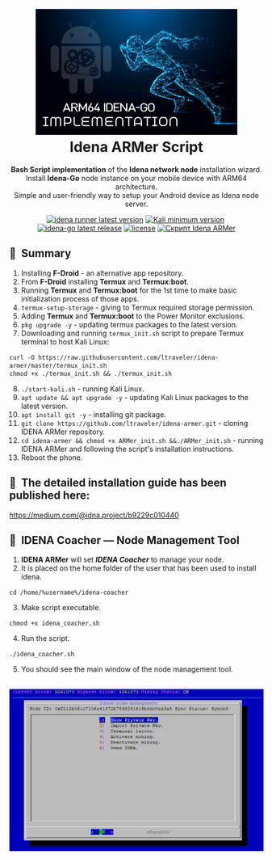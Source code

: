 <h1 align="center">
  <img alt="IDENA ARMer Bash Script - fast idena-go network node deployment for Android" src="https://raw.githubusercontent.com/ltraveler/ltraveler/main/images/IDENA_ARMer_400.png" width="400px"/><br/>
  Idena ARMer Script
</h1>
<p align="center"><b>Bash Script implementation</b> of the <b>Idena network node</b> installation wizard.<br>Install <b>Idena-Go</b> node instance on your mobile device with ARM64 architecture.<br>Simple and user-friendly way to setup your Android device as Idena node server.</p>

<p align="center"><a href="https://github.com/ltraveler/idena-runner/releases/latest" target="_blank"><img src="https://img.shields.io/badge/version-v0.1.0-blue?style=for-the-badge&logo=none" alt="idena runner latest version" /></a>&nbsp;<a href="https://wiki.ubuntu.com/FocalFossa/ReleaseNotes" target="_blank"><img src="https://img.shields.io/badge/Kali-20.04(LTS)+-00ADD8?style=for-the-badge&logo=none" alt="Kali minimum version" /></a>&nbsp;<a href="https://github.com/ltraveler/idena-runner/blob/main/CHANGELOG.md" target="_blank"><img src="https://img.shields.io/badge/Build-Stable-success?style=for-the-badge&logo=none" alt="idena-go latest release" /></a>&nbsp;<a href="https://www.gnu.org/licenses/quick-guide-gplv3.html" target="_blank"><img src="https://img.shields.io/badge/license-GPL3.0-red?style=for-the-badge&logo=none" alt="license" /></a>&nbsp;<a href="https://github.com/ltraveler/idena-armer/blob/master/README.ru-RU.md" target="_blank"><img src="https://img.shields.io/badge/readme-РУССКИЙ-orange?style=for-the-badge&logo=none" alt="Скрипт Idena ARMer" /></a></p>

## 🚀&nbsp; Summary
1. Installing **F-Droid** - an alternative app repository.
2. From **F-Droid** installing **Termux** and **Termux:boot**.
3. Running **Termux** and **Termux:boot** for the 1st time to make basic initialization process of those apps.
4. `termux-setup-storage` - giving to Termux required storage permission.
5. Adding **Termux** and **Termux:boot** to the Power Monitor exclusions.
6. `pkg upgrade -y` - updating termux packages to the latest version.
7. Downloading and running `termux_init.sh` script to prepare Termux terminal to host Kali Linux:
```
curl -O https://raw.githubusercontent.com/ltraveler/idena-armer/master/termux_init.sh
chmod +x ./termux_init.sh && ./termux_init.sh
```
8. `./start-kali.sh` - running Kali Linux.
9. `apt update && apt upgrade -y` - updating Kali Linux packages to the latest version.
10. `apt install git -y` - installing git package.
11. `git clone https://github.com/ltraveler/idena-armer.git` - cloning IDENA ARMer repository.
12. `cd idena-armer && chmod +x ARMer_init.sh &&./ARMer_init.sh` - running IDENA ARMer and following the script's installation instructions.
13. Reboot the phone.

## 📗&nbsp; The detailed installation guide has been published here:
https://medium.com/@idna.project/b9229c010440

## 👀&nbsp; IDENA Coacher — Node Management Tool
1. **IDENA ARMer** will set ***IDENA Coacher*** to manage your node.
2. It is placed on the home folder of the user that has been used to install idena.
```
cd /home/%username%/idena-coacher
```
3. Make script executable.
```
chmod +x idena_coacher.sh
```
4. Run the script.
```
./idena_coacher.sh
```
5. You should see the main window of the node management tool.

<p align="center"><br>
  <img alt="Idena Coacher Node Monitor Tool" Title="IDENA Coacher - User Interface" src="https://raw.githubusercontent.com/ltraveler/ltraveler/main/images/IDENA_Coacher_Monitor_Tool_UI.jpg">
</p>
